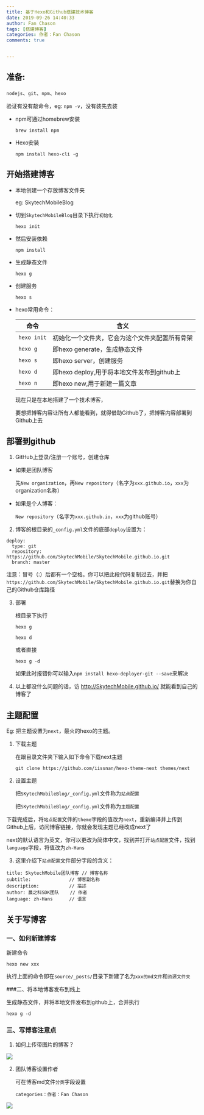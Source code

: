 ```yaml
---
title: 基于Hexo和Github搭建技术博客
date: 2019-09-26 14:40:33
author: Fan Chason
tags: [搭建博客]
categories: 作者：Fan Chason       
comments: true


---
```


## 准备:

`nodejs`、`git`、`npm`、`hexo`

验证有没有敲命令，eg: `npm -v`，没有装先去装

- npm可通过homebrew安装

  `brew install npm` 

- Hexo安装

  `npm install hexo-cli -g`

## 开始搭建博客

- 本地创建一个存放博客文件夹

  eg: SkytechMobileBlog

- 切到`SkytechMobileBlog`目录下执行`初始化`

  `hexo init`

- 然后安装依赖

  `npm install`

- 生成静态文件

  `hexo g`

- 创建服务

  `hexo s`

- hexo常用命令：

  | 命令        | 含义                                           |
  | ----------- | ---------------------------------------------- |
  | `hexo init` | 初始化一个文件夹，它会为这个文件夹配置所有骨架 |
  | `hexo g`    | 即hexo generate，生成静态文件                  |
  | `hexo s`    | 即hexo server，创建服务                        |
  | `hexo d`    | 即hexo deploy,用于将本地文件发布到github上     |
  | `hexo n`    | 即hexo new,用于新建一篇文章                    |

  现在只是在本地搭建了一个技术博客，

  要想把博客内容让所有人都能看到，就得借助Github了，把博客内容部署到Github上去

<!--more-->

## 部署到github

1. GitHub上登录/注册一个账号，创建仓库

- 如果是团队博客

  先`New organization`，再`New repository`（名字为`xxx.github.io`，`xxx`为organization名称）

- 如果是个人博客：

  `New repository`（名字为`xxx.github.io`，`xxx`为github账号）

2. 博客的根目录的`_config.yml`文件的底部`deploy`设置为：

```
deploy:
  type: git
  repository: https://github.com/SkytechMobile/SkytechMobile.github.io.git
  branch: master
```

注意：冒号（:）后都有一个空格。你可以把此段代码复制过去，并把`https://github.com/SkytechMobile/SkytechMobile.github.io.git`替换为你自己的Github仓库路径

3. 部署

   根目录下执行

   `hexo g`

   `hexo d`

   或者直接

   `hexo g -d`

   如果此时报错你可以输入`npm install hexo-deployer-git --save`来解决

4. 以上都没什么问题的话，访 http://SkytechMobile.github.io/ 就能看到自己的博客了

## 主题配置

Eg: 把主题设置为`next`，最火的hexo的主题。

1. 下载主题

   在跟目录文件夹下输入如下命令下载next主题

   `git clone https://github.com/iissnan/hexo-theme-next themes/next`

2. 设置主题

   把`SKytechMobileBlog/_config.yml`文件称为`站点配置`

   把`SKytechMobileBlog/_config.yml`文件称为`主题配置`

下载完成后，将`站点配置`文件的`theme`字段的值改为`next`，重新编译并上传到Github上后，访问博客链接，你就会发现主题已经改成next了

next的默认语言为英文，你可以更改为简体中文，找到并打开`站点配置`文件，找到`language`字段，将值改为`zh-Hans`

3. 这里介绍下`站点配置`文件部分字段的含义：

```
title: SkytechMobile团队博客 // 博客名称
subtitle:			   // 博客副名称
description:           // 描述
author: 晨之科SDK团队    // 作者
language: zh-Hans      // 语言
```

## 关于写博客

### 一、如何新建博客

新建命令

`hexo new xxx`

执行上面的命令即在`source/_posts/`目录下新建了名为`xxx的md文件`和`资源文件夹`

###二、将本地博客发布到线上

生成静态文件，并将本地文件发布到github上，合并执行

`hexo g -d`

### 三、写博客注意点

1. 如何上传带图片的博客？

![](useImage.png)

2. 团队博客设置作者

   可在博客md文件`分类`字段设置

   `categories：作者：Fan Chason`

![](common_on.png)

